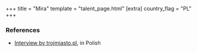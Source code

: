 +++
title = "Mira"
template = "talent_page.html"
[extra]
country_flag = "PL"
+++

### References

* [Interview by trojmiasto.pl](https://rozrywka.trojmiasto.pl/Dziewczyna-z-ringu-o-golebim-sercu-n110167.html), in Polish
